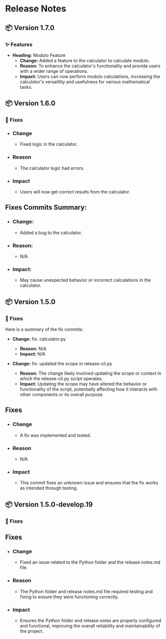 # Release Notes

## 📦 Version 1.7.0

### ✨ Features

- **Heading:** Modulo Feature
    - **Change:** Added a feature to the calculator to calculate modulo.
    - **Reason:** To enhance the calculator's functionality and provide users with a wider range of operations.
    - **Impact:** Users can now perform modulo calculations, increasing the calculator's versatility and usefulness for various mathematical tasks.

## 📦 Version 1.6.0

### 🐛 Fixes

- ### Change
    - Fixed logic in the calculator.
- ### Reason
    - The calculator logic had errors.
- ### Impact
    - Users will now get correct results from the calculator.

## Fixes Commits Summary:

- ### Change:
    - Added a bug to the calculator.
- ### Reason:
    - N/A
- ### Impact:
    - May cause unexpected behavior or incorrect calculations in the calculator.

## 📦 Version 1.5.0

### 🐛 Fixes

Here is a summary of the fix commits: 

- **Change:** fix: calculator.py 
    - **Reason:** N/A
    - **Impact:** N/A

- **Change:** fix: updated the scope in release-cli.py 
    - **Reason:** The change likely involved updating the scope or context in which the release-cli.py script operates.
    - **Impact:** Updating the scope may have altered the behavior or functionality of the script, potentially affecting how it interacts with other components or its overall purpose.

## Fixes

- ### Change
    - A fix was implemented and tested.
- ### Reason
    - N/A
- ### Impact
    - This commit fixes an unknown issue and ensures that the fix works as intended through testing.

## 📦 Version 1.5.0-develop.19

### 🐛 Fixes

## Fixes

- ### Change
    - Fixed an issue related to the Python folder and the release notes.md file.
- ### Reason
    - The Python folder and release notes.md file required testing and fixing to ensure they were functioning correctly.
- ### Impact
    - Ensures the Python folder and release notes are properly configured and functional, improving the overall reliability and maintainability of the project.
